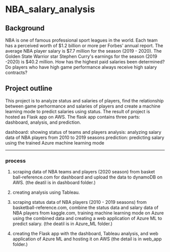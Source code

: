 # NBA_salary_analysis

## Background
NBA is one of famous professional sport leagues in the world. Each team has a perceived worth of $1.2 billion or more per Forbes' annual report. The average NBA player salary is $7.7 million for the season (2019 - 2020). The Golden State Warrior star Stephen Curry's earnings for the season (2019 -2020) is $40.2 million. How has the highest paid salaries been determined? Do players who have high game performance always receive high salary contracts?

## Project outline
This project is to analyze status and salaries of players, find the relationship between game perhormance and salaries of players and create a machine learning mode to predict salaries using status. The result of project is hosted as Flask app on AWS. The flask app contains three parts: dashboard, analysis, and prediction.

dashboard: showing status of teams and players
analysis: analyzing salary data of NBA players from 2010 to 2019 seasons
prediction: predicting salary using the trained Azure machine learning mode

---
### process
1. scraping data of NBA teams and players (2020 season) from basket ball-reference.com for dashboard and upload the data to dynamoDB on AWS. (the deatil is in dashboard folder.)

2. creating analysis using Tableau.

3. scraping status data of NBA players (2010 - 2019 seasons) from basketball-reference.com, combine the status data and salary data of NBA players from kaggle.com, training machine learning mode on Azure using the combined data and creating a web application of Azure ML to predict salary. (the deatil is in Azure_ML folder.)

4. creating the Flask app with the dashboard, Tableau analysis, and web application of Azure ML and hosting it on AWS (the detail is in web_app folder.)
